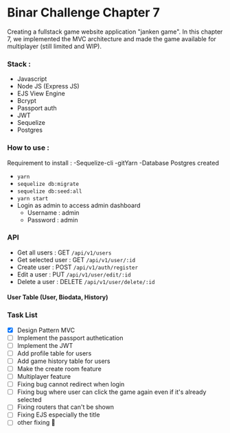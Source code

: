 # Binar Challenge Chapter 7

Creating a fullstack game website application "janken game". In this chapter 7, we implemented the MVC architecture and made the game available for multiplayer (still limited and WIP).

### Stack :

- Javascript
- Node JS (Express JS)
- EJS View Engine
- Bcrypt
- Passport auth
- JWT
- Sequelize
- Postgres

### How to use :

Requirement to install :
-Sequelize-cli
-gitYarn
-Database Postgres created

- <code>yarn</code>
- <code>sequelize db:migrate</code>
- <code>sequelize db:seed:all</code>
- <code>yarn start</code>
- Login as admin to access admin dashboard
  - Username : admin
  - Password : admin

### API

- Get all users : GET <code>/api/v1/users</code>
- Get selected user : GET <code>/api/v1/user/:id</code>
- Create user : POST <code>/api/v1/auth/register</code>
- Edit a user : PUT <code>/api/v1/user/edit/:id</code>
- Delete a user : DELETE <code>/api/v1/user/delete/:id</code>

#### User Table (User, Biodata, History)

### Task List

- [x] Design Pattern MVC
- [ ] Implement the passport authetication
- [ ] Implement the JWT
- [ ] Add profile table for users
- [ ] Add game history table for users
- [ ] Make the create room feature
- [ ] Multiplayer feature
- [ ] Fixing bug cannot redirect when login
- [ ] Fixing bug where user can click the game again even if it's already selected
- [ ] Fixing routers that can't be shown
- [ ] Fixing EJS especially the title
- [ ] other fixing :tada:
